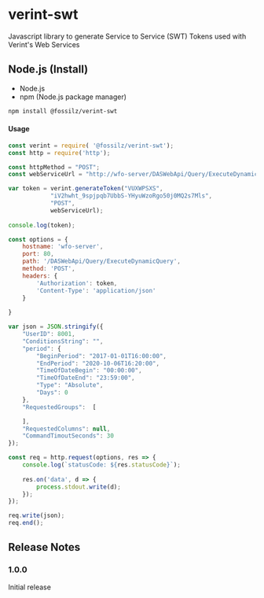 # verint-swt
Javascript library to generate Service to Service (SWT) Tokens used with Verint's Web Services

## Node.js (Install)

- Node.js
- npm (Node.js package manager)

```bash
npm install @fossilz/verint-swt
```

#### Usage

```javascript
const verint = require( '@fossilz/verint-swt');
const http = require('http');

const httpMethod = "POST";
const webServiceUrl = "http://wfo-server/DASWebApi/Query/ExecuteDynamicQuery";

var token = verint.generateToken("VUXWPSXS", 
			"iV2hwht_9spjpqb7UbbS-YHyuWzoRgo50j0MQ2s7Mls", 
			"POST", 
			webServiceUrl);
			
console.log(token);

const options = {
	hostname: 'wfo-server',
	port: 80,
	path: '/DASWebApi/Query/ExecuteDynamicQuery',
	method: 'POST',
	headers: {
		'Authorization': token,
		'Content-Type': 'application/json'
	}
	
}

var json = JSON.stringify({
	"UserID": 8001,
	"ConditionsString": "",
	"period": {
		"BeginPeriod": "2017-01-01T16:00:00",
		"EndPeriod": "2020-10-06T16:20:00",
		"TimeOfDateBegin": "00:00:00",
		"TimeOfDateEnd": "23:59:00",
		"Type": "Absolute",
		"Days": 0
	},
    "RequestedGroups":  [

    ],
	"RequestedColumns": null,
	"CommandTimoutSeconds": 30
});

const req = http.request(options, res => {
	console.log(`statusCode: ${res.statusCode}`);
	
	res.on('data', d => {
		process.stdout.write(d);
	});
});

req.write(json);
req.end();
```

## Release Notes

### 1.0.0
Initial release
